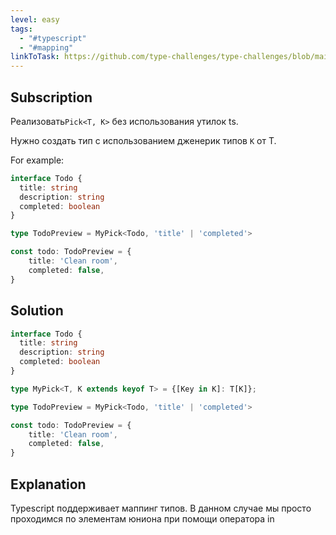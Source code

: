 ```yaml
---
level: easy
tags:
  - "#typescript"
  - "#mapping"
linkToTask: https://github.com/type-challenges/type-challenges/blob/main/questions/00004-easy-pick/README.md
---
```

## Subscription

Реализовать`Pick<T, K>` без использования утилок ts.

Нужно создать тип с использованием дженерик типов `K` от T.

For example:
```typescript
interface Todo {
  title: string
  description: string
  completed: boolean
}

type TodoPreview = MyPick<Todo, 'title' | 'completed'>

const todo: TodoPreview = {
    title: 'Clean room',
    completed: false,
}
```
## Solution
```typescript
interface Todo {
  title: string
  description: string
  completed: boolean
}

type MyPick<T, K extends keyof T> = {[Key in K]: T[K]};

type TodoPreview = MyPick<Todo, 'title' | 'completed'>

const todo: TodoPreview = {
    title: 'Clean room',
    completed: false,
}
```
## Explanation

Typescript поддерживает маппинг типов. В данном случае мы просто проходимся по элементам юниона при помощи оператора in